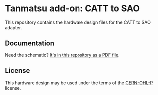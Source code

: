# Tanmatsu add-on: CATT to SAO

This repository contains the hardware design files for the CATT to SAO adapter.

## Documentation

Need the schematic? [It's in this repository as a PDF file](schematic.pdf).

## License

This hardware design may be used under the terms of the [CERN-OHL-P](LICENSE) license.
